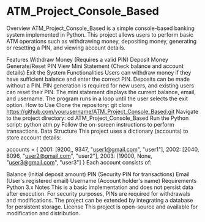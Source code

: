 # ATM_Project_Console_Based

Overview
ATM_Project_Console_Based is a simple console-based banking system implemented in Python. This project allows users to perform basic ATM operations such as withdrawing money, depositing money, generating or resetting a PIN, and viewing account details.

Features
Withdraw Money (Requires a valid PIN)
Deposit Money
Generate/Reset PIN
View Mini Statement (Check balance and account details)
Exit the System
Functionalities
Users can withdraw money if they have sufficient balance and enter the correct PIN.
Deposits can be made without a PIN.
PIN generation is required for new users, and existing users can reset their PIN.
The mini statement displays the current balance, email, and username.
The program runs in a loop until the user selects the exit option.
How to Use
Clone the repository:
git clone https://github.com/yourusername/ATM_Project_Console_Based.git
Navigate to the project directory:
cd ATM_Project_Console_Based
Run the Python script:
python atm.py
Follow the on-screen instructions to perform transactions.
Data Structure
This project uses a dictionary (accounts) to store account details:

accounts = {
    2001: [9200,, 9347, "user1@gmail.com", "user1"],
    2002: [2040, 8096, "user2@gmail.com", "user2"],
    2003: [19000, None, "user3@gmail.com", "user3"]
}
Each account consists of:

Balance (Initial deposit amount)
PIN (Security PIN for transactions)
Email (User's registered email)
Username (Account holder's name)
Requirements
Python 3.x
Notes
This is a basic implementation and does not persist data after execution.
For security purposes, PINs are required for withdrawals and modifications.
The project can be extended by integrating a database for persistent storage.
License
This project is open-source and available for modification and distribution.
